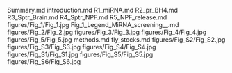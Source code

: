 Summary.md
introduction.md
R1_miRNA.md
R2_pr_BH4.md
R3_Sptr_Brain.md
R4_Sptr_NPF.md
R5_NPF_release.md
figures/Fig_1/Fig_1.jpg
Fig_1_Legend_MiRNA_screening__.md
figures/Fig_2/Fig_2.jpg
figures/Fig_3/Fig_3.jpg
figures/Fig_4/Fig_4.jpg
figures/Fig_5/Fig_5.jpg
methods.md
fly_stocks.md
figures/Fig_S2/Fig_S2.jpg
figures/Fig_S3/Fig_S3.jpg
figures/Fig_S4/Fig_S4.jpg
figures/Fig_S1/Fig_S1.jpg
figures/Fig_S5/Fig_S5.jpg
figures/Fig_S6/Fig_S6.jpg